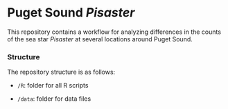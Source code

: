 # Puget Sound *Pisaster*

This repository contains a workflow for analyzing differences in the counts of the sea star *Pisaster* at several locations around Puget Sound.

### Structure

The repository structure is as follows:

* `/R`: folder for all R scripts

* `/data`: folder for data files
